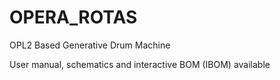 # OPERA_ROTAS
OPL2 Based Generative Drum Machine

User manual, schematics and interactive BOM (IBOM) available
